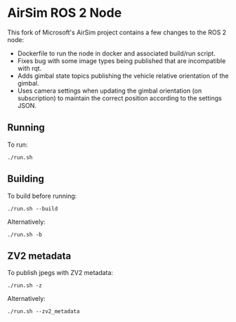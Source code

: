 # AirSim ROS 2 Node

This fork of Microsoft's AirSim project contains a few changes to the ROS 2 node:
- Dockerfile to run the node in docker and associated build/run script.
- Fixes bug with some image types being published that are incompatible with rqt.
- Adds gimbal state topics publishing the vehicle relative orientation of the gimbal.
- Uses camera settings when updating the gimbal orientation (on subscription) to maintain the correct position according to the settings JSON.

## Running
To run:
```
./run.sh
```

## Building
To build before running:
```
./run.sh --build
```

Alternatively:
```
./run.sh -b
```

## ZV2 metadata
To publish jpegs with ZV2 metadata:
```
./run.sh -z
```

Alternatively:
```
./run.sh --zv2_metadata
```
